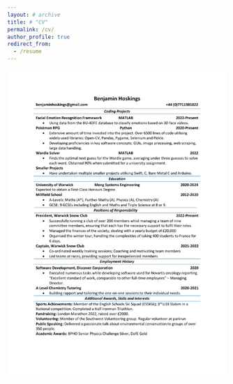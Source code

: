 ```yaml
---
layout: # archive
title: # "CV"
permalink: /cv/
author_profile: true
redirect_from:
  - /resume
---
```


<img src="/images/Benjamin Hoskings CV.pdf" alt="ben-hoskings-cv" width="900"/>
